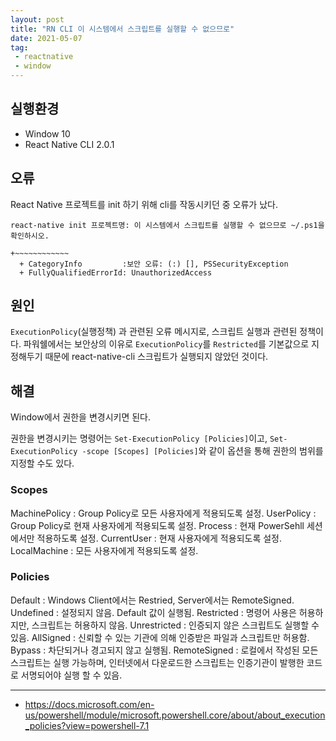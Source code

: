 ```yaml
---
layout: post
title: "RN CLI 이 시스템에서 스크립트를 실행할 수 없으므로"
date: 2021-05-07
tag:
 - reactnative
 - window
---
```


## 실행환경
* Window 10
* React Native CLI 2.0.1

## 오류
React Native 프로젝트를 init 하기 위해 cli를 작동시키던 중 오류가 났다.

```
react-native init 프로젝트명: 이 시스템에서 스크립트를 실행할 수 없으므로 ~/.ps1을 확인하시오.

+~~~~~~~~~~~~
  + CategoryInfo         :보안 오류: (:) [], PSSecurityException
  + FullyQualifiedErrorId: UnauthorizedAccess
```

## 원인
`ExecutionPolicy`(실행정책) 과 관련된 오류 메시지로, 스크립트 실행과 관련된 정책이다. 파워쉘에서는 보안상의 이유로 `ExecutionPolicy`를 `Restricted`를 기본값으로 지정해두기 때문에 react-native-cli 스크립트가 실행되지 않았던 것이다.


## 해결

Window에서 권한을 변경시키면 된다. 

권한을 변경시키는 명령어는 `Set-ExecutionPolicy [Policies]`이고, `Set-ExecutionPolicy -scope [Scopes] [Policies]`와 같이 옵션을 통해 권한의 범위를 지정할 수도 있다.

### Scopes

MachinePolicy : Group Policy로 모든 사용자에게 적용되도록 설정.
UserPolicy : Group Policy로 현재 사용자에게 적용되도록 설정.
Process : 현재 PowerSehll 세션에서만 적용하도록 설정.
CurrentUser : 현재 사용자에게 적용되도록 설정.
LocalMachine : 모든 사용자에게 적용되도록 설정.

### Policies
Default : Windows Client에서는 Restried, Server에서는 RemoteSigned.
Undefined : 설정되지 않음. Default 값이 실행됨.
Restricted : 명령어 사용은 허용하지만, 스크립트는 허용하지 않음.
Unrestricted : 인증되지 않은 스크립트도 실행할 수 있음.
AllSigned : 신뢰할 수 있는 기관에 의해 인증받은 파일과 스크립트만 허용함.
Bypass : 차단되거나 경고되지 않고 실행됨.
RemoteSigned : 로컬에서 작성된 모든 스크립트는 실행 가능하며, 인터넷에서 다운로드한 스크립트는 인증기관이 발행한 코드로 서명되어야 실행 할 수 있음.


---
* https://docs.microsoft.com/en-us/powershell/module/microsoft.powershell.core/about/about_execution_policies?view=powershell-7.1

